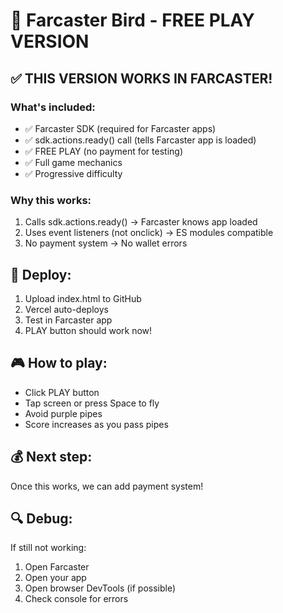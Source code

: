 # 🚀 Farcaster Bird - FREE PLAY VERSION

## ✅ THIS VERSION WORKS IN FARCASTER!

### What's included:
- ✅ Farcaster SDK (required for Farcaster apps)
- ✅ sdk.actions.ready() call (tells Farcaster app is loaded)
- ✅ FREE PLAY (no payment for testing)
- ✅ Full game mechanics
- ✅ Progressive difficulty

### Why this works:
1. Calls sdk.actions.ready() → Farcaster knows app loaded
2. Uses event listeners (not onclick) → ES modules compatible
3. No payment system → No wallet errors

## 🚀 Deploy:
1. Upload index.html to GitHub
2. Vercel auto-deploys
3. Test in Farcaster app
4. PLAY button should work now!

## 🎮 How to play:
- Click PLAY button
- Tap screen or press Space to fly
- Avoid purple pipes
- Score increases as you pass pipes

## 💰 Next step:
Once this works, we can add payment system!

## 🔍 Debug:
If still not working:
1. Open Farcaster
2. Open your app
3. Open browser DevTools (if possible)
4. Check console for errors
